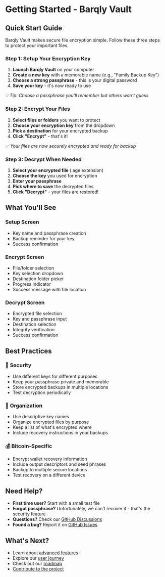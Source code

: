 # Getting Started - Barqly Vault

## Quick Start Guide

Barqly Vault makes secure file encryption simple. Follow these three steps to protect your important files.

### Step 1: Setup Your Encryption Key

1. **Launch Barqly Vault** on your computer
2. **Create a new key** with a memorable name (e.g., "Family Backup Key")
3. **Choose a strong passphrase** - this is your digital password
4. **Save your key** - it's now ready to use

*💡 Tip: Choose a passphrase you'll remember but others won't guess*

### Step 2: Encrypt Your Files

1. **Select files or folders** you want to protect
2. **Choose your encryption key** from the dropdown
3. **Pick a destination** for your encrypted backup
4. **Click "Encrypt"** - that's it!

*✅ Your files are now securely encrypted and ready for backup*

### Step 3: Decrypt When Needed

1. **Select your encrypted file** (.age extension)
2. **Choose the key** you used for encryption
3. **Enter your passphrase**
4. **Pick where to save** the decrypted files
5. **Click "Decrypt"** - your files are restored!

## What You'll See

### Setup Screen
- Key name and passphrase creation
- Backup reminder for your key
- Success confirmation

### Encrypt Screen
- File/folder selection
- Key selection dropdown
- Destination folder picker
- Progress indicator
- Success message with file location

### Decrypt Screen
- Encrypted file selection
- Key and passphrase input
- Destination selection
- Integrity verification
- Success confirmation

## Best Practices

### 🔐 **Security**
- Use different keys for different purposes
- Keep your passphrase private and memorable
- Store encrypted backups in multiple locations
- Test decryption periodically

### 📁 **Organization**
- Use descriptive key names
- Organize encrypted files by purpose
- Keep a list of what's encrypted where
- Include recovery instructions in your backups

### 💰 **Bitcoin-Specific**
- Encrypt wallet recovery information
- Include output descriptors and seed phrases
- Backup to multiple secure locations
- Test recovery on a different device

## Need Help?

- **First time user?** Start with a small test file
- **Forgot passphrase?** Unfortunately, we can't recover it - that's the security feature
- **Questions?** Check our [GitHub Discussions](https://github.com/your-username/barqly-vault/discussions)
- **Found a bug?** Report it on [GitHub Issues](https://github.com/your-username/barqly-vault/issues)

## What's Next?

- Learn about [advanced features](features.md)
- Explore our [user journey](product/user-journey.md)
- Check out our [roadmap](product/roadmap.md)
- [Contribute to the project](CONTRIBUTING.md) 